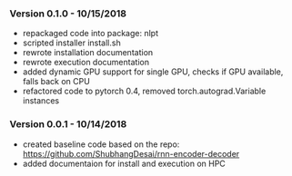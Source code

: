 ### Version 0.1.0 - 10/15/2018
- repackaged code into package: nlpt
- scripted installer install.sh
- rewrote installation documentation
- rewrote execution documentation
- added dynamic GPU support for single GPU, checks if GPU available, falls back on CPU
- refactored code to pytorch 0.4, removed torch.autograd.Variable instances 


### Version 0.0.1 - 10/14/2018
- created baseline code based on the repo: https://github.com/ShubhangDesai/rnn-encoder-decoder
- added documentaion for install and execution on HPC
